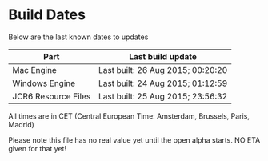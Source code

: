 # Build Dates

Below are the last known dates to updates

Part | Last build update
-----|-----
Mac Engine | Last built: 26 Aug 2015; 00:20:20
Windows Engine | Last built: 24 Aug 2015; 01:12:59
JCR6 Resource Files | Last built: 25 Aug 2015; 23:56:32
All times are in CET (Central European Time: Amsterdam, Brussels, Paris, Madrid)


Please note this file has no real value yet until the open alpha starts. NO ETA given for that yet!
